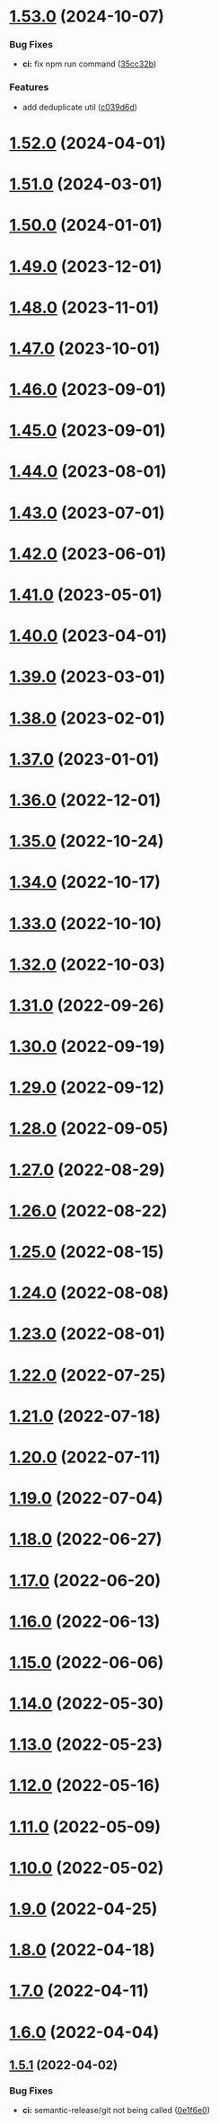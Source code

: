 # [1.53.0](https://github.com/fdebijl/pog/compare/v1.52.0...v1.53.0) (2024-10-07)


### Bug Fixes

* **ci:** fix npm run command ([35cc32b](https://github.com/fdebijl/pog/commit/35cc32be3ce3ae5baf268a61371374ad9d180998))


### Features

* add deduplicate util ([c039d6d](https://github.com/fdebijl/pog/commit/c039d6d7e3913357d35ba0b65d4bb2f50d6cc7cd))

# [1.52.0](https://github.com/fdebijl/pog/compare/v1.51.0...v1.52.0) (2024-04-01)

# [1.51.0](https://github.com/fdebijl/pog/compare/v1.50.0...v1.51.0) (2024-03-01)

# [1.50.0](https://github.com/fdebijl/pog/compare/v1.49.0...v1.50.0) (2024-01-01)

# [1.49.0](https://github.com/fdebijl/pog/compare/v1.48.0...v1.49.0) (2023-12-01)

# [1.48.0](https://github.com/fdebijl/pog/compare/v1.47.0...v1.48.0) (2023-11-01)

# [1.47.0](https://github.com/fdebijl/pog/compare/v1.46.0...v1.47.0) (2023-10-01)

# [1.46.0](https://github.com/fdebijl/pog/compare/v1.45.0...v1.46.0) (2023-09-01)

# [1.45.0](https://github.com/fdebijl/pog/compare/v1.44.0...v1.45.0) (2023-09-01)

# [1.44.0](https://github.com/fdebijl/pog/compare/v1.43.0...v1.44.0) (2023-08-01)

# [1.43.0](https://github.com/fdebijl/pog/compare/v1.42.0...v1.43.0) (2023-07-01)

# [1.42.0](https://github.com/fdebijl/pog/compare/v1.41.0...v1.42.0) (2023-06-01)

# [1.41.0](https://github.com/fdebijl/pog/compare/v1.40.0...v1.41.0) (2023-05-01)

# [1.40.0](https://github.com/fdebijl/pog/compare/v1.39.0...v1.40.0) (2023-04-01)

# [1.39.0](https://github.com/fdebijl/pog/compare/v1.38.0...v1.39.0) (2023-03-01)

# [1.38.0](https://github.com/fdebijl/pog/compare/v1.37.0...v1.38.0) (2023-02-01)

# [1.37.0](https://github.com/fdebijl/pog/compare/v1.36.0...v1.37.0) (2023-01-01)

# [1.36.0](https://github.com/fdebijl/pog/compare/v1.35.0...v1.36.0) (2022-12-01)

# [1.35.0](https://github.com/fdebijl/pog/compare/v1.34.0...v1.35.0) (2022-10-24)

# [1.34.0](https://github.com/fdebijl/pog/compare/v1.33.0...v1.34.0) (2022-10-17)

# [1.33.0](https://github.com/fdebijl/pog/compare/v1.32.0...v1.33.0) (2022-10-10)

# [1.32.0](https://github.com/fdebijl/pog/compare/v1.31.0...v1.32.0) (2022-10-03)

# [1.31.0](https://github.com/fdebijl/pog/compare/v1.30.0...v1.31.0) (2022-09-26)

# [1.30.0](https://github.com/fdebijl/pog/compare/v1.29.0...v1.30.0) (2022-09-19)

# [1.29.0](https://github.com/fdebijl/pog/compare/v1.28.0...v1.29.0) (2022-09-12)

# [1.28.0](https://github.com/fdebijl/pog/compare/v1.27.0...v1.28.0) (2022-09-05)

# [1.27.0](https://github.com/fdebijl/pog/compare/v1.26.0...v1.27.0) (2022-08-29)

# [1.26.0](https://github.com/fdebijl/pog/compare/v1.25.0...v1.26.0) (2022-08-22)

# [1.25.0](https://github.com/fdebijl/pog/compare/v1.24.0...v1.25.0) (2022-08-15)

# [1.24.0](https://github.com/fdebijl/pog/compare/v1.23.0...v1.24.0) (2022-08-08)

# [1.23.0](https://github.com/fdebijl/pog/compare/v1.22.0...v1.23.0) (2022-08-01)

# [1.22.0](https://github.com/fdebijl/pog/compare/v1.21.0...v1.22.0) (2022-07-25)

# [1.21.0](https://github.com/fdebijl/pog/compare/v1.20.0...v1.21.0) (2022-07-18)

# [1.20.0](https://github.com/fdebijl/pog/compare/v1.19.0...v1.20.0) (2022-07-11)

# [1.19.0](https://github.com/fdebijl/pog/compare/v1.18.0...v1.19.0) (2022-07-04)

# [1.18.0](https://github.com/fdebijl/pog/compare/v1.17.0...v1.18.0) (2022-06-27)

# [1.17.0](https://github.com/fdebijl/pog/compare/v1.16.0...v1.17.0) (2022-06-20)

# [1.16.0](https://github.com/fdebijl/pog/compare/v1.15.0...v1.16.0) (2022-06-13)

# [1.15.0](https://github.com/fdebijl/pog/compare/v1.14.0...v1.15.0) (2022-06-06)

# [1.14.0](https://github.com/fdebijl/pog/compare/v1.13.0...v1.14.0) (2022-05-30)

# [1.13.0](https://github.com/fdebijl/pog/compare/v1.12.0...v1.13.0) (2022-05-23)

# [1.12.0](https://github.com/fdebijl/pog/compare/v1.11.0...v1.12.0) (2022-05-16)

# [1.11.0](https://github.com/fdebijl/pog/compare/v1.10.0...v1.11.0) (2022-05-09)

# [1.10.0](https://github.com/fdebijl/pog/compare/v1.9.0...v1.10.0) (2022-05-02)

# [1.9.0](https://github.com/fdebijl/pog/compare/v1.8.0...v1.9.0) (2022-04-25)

# [1.8.0](https://github.com/fdebijl/pog/compare/v1.7.0...v1.8.0) (2022-04-18)

# [1.7.0](https://github.com/fdebijl/pog/compare/v1.6.0...v1.7.0) (2022-04-11)

# [1.6.0](https://github.com/fdebijl/pog/compare/v1.5.1...v1.6.0) (2022-04-04)

## [1.5.1](https://github.com/fdebijl/pog/compare/v1.5.0...v1.5.1) (2022-04-02)


### Bug Fixes

* **ci:** semantic-release/git not being called ([0e1f6e0](https://github.com/fdebijl/pog/commit/0e1f6e0097c40369b07e001b92f05fdec31a7868))
